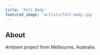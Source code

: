 ```yaml
---
title: 'Felt Body'
featured_image: 'artists/felt-body.jpg'
---
```


## About

Ambient project from Melbourne, Australia.
